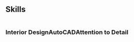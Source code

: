<!DOCTYPE html>
<html>
<head>
  <title>Haley Bird - Interactive Resume</title>
  <style>
    /* CSS Styling - You can customize this to match your desired theme */
    .skill-container {
      display: flex;
      flex-wrap: wrap;
    }

    .skill {
      width: 150px;
      margin: 10px;
      padding: 10px;
      border: 1px solid #ccc;
      border-radius: 5px;
      text-align: center;
      cursor: pointer;
      transition: background-color 0.3s ease; 
    }

    .skill:hover {
      background-color: #f0f0f0; /* Highlight on hover */
    }

    .skill.active {
      background-color: #e0e0e0; /* More prominent highlight when active */
    }

    .skill-details {
      margin-top: 10px;
      display: none; /* Initially hidden */
    }
  </style>
</head>
<body>

  <h2>Skills</h2>

  <div class="skill-container">
    <div class="skill" data-details="details-1">
      <h3>Interior Design</h3>
    </div>
    <div class="skill" data-details="details-2">
      <h3>AutoCAD</h3>
    </div>
    <div class="skill" data-details="details-3">
      <h3>Attention to Detail</h3>
    </div>
    </div>

  <div id="details-1" class="skill-details">
    <p>Experienced in creating functional and aesthetically pleasing spaces for residential and commercial clients. Proficient in space planning, color theory, and material selection.</p>
  </div>

  <div id="details-2" class="skill-details">
    <p>Skilled in using AutoCAD software for 2D and 3D design and drafting.  Able to create accurate and detailed technical drawings for interior design projects.</p>
  </div>

  <div id="details-3" class="skill-details">
    <p>Highly detail-oriented with a proven ability to maintain accuracy and precision in design plans and project execution. </p>
  </div>

  <script>
    // JavaScript for interactivity
    const skills = document.querySelectorAll('.skill');
    skills.forEach(skill => {
      skill.addEventListener('click', () => {
        const detailsId = skill.getAttribute('data-details');
        const details = document.getElementById(detailsId);

        // Toggle active class for visual feedback
        skill.classList.toggle('active');

        // Show/hide the details
        if (details.style.display === "none") {
          details.style.display = "block";
        } else {
          details.style.display = "none";
        }
      });
    });
  </script>

</body>
</html>

